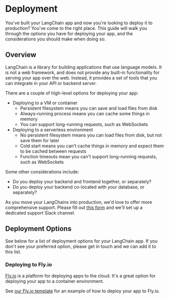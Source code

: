 # Deployment

You've built your LangChain app and now you're looking to deploy it to production? You've come to the right place. This
guide will walk you through the options you have for deploying your app, and the considerations you should make when
doing so.

## Overview

LangChain is a library for building applications that use language models. It is not a web framework, and does not
provide any built-in functionality for serving your app over the web. Instead, it provides a set of tools that you can
integrate in your API or backend server.

There are a couple of high-level options for deploying your app:

- Deploying to a VM or container
    - Persistent filesystem means you can save and load files from disk
    - Always-running process means you can cache some things in memory
    - You can support long-running requests, such as WebSockets
- Deploying to a serverless environment
    - No persistent filesystem means you can load files from disk, but not save them for later
    - Cold start means you can't cache things in memory and expect them to be cached between requests
    - Function timeouts mean you can't support long-running requests, such as WebSockets

Some other considerations include:

- Do you deploy your backend and frontend together, or separately?
- Do you deploy your backend co-located with your database, or separately?

As you move your LangChains into production, we'd love to offer more comprehensive support. Please fill
out [this form](https://forms.gle/57d8AmXBYp8PP8tZA) and we'll set up a dedicated support Slack channel.

## Deployment Options

See below for a list of deployment options for your LangChain app. If you don't see your preferred option, please get in
touch and we can add it to this list.

### Deploying to Fly.io

[Fly.io](https://fly.io) is a platform for deploying apps to the cloud. It's a great option for deploying your app to a
container environment.

See [our Fly.io template](https://github.com/hwchase17/langchain-template-node-fly) for an example of how to deploy your
app to Fly.io.

